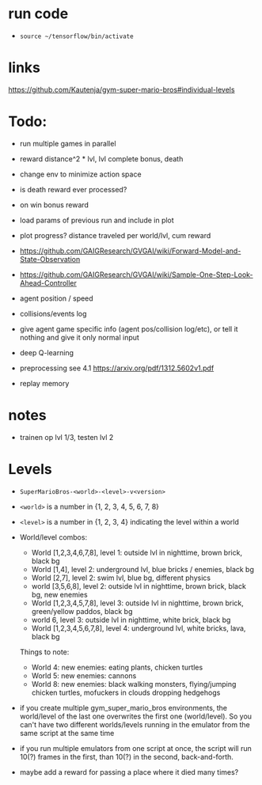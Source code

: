 

# run code

- `source ~/tensorflow/bin/activate`

# links
https://github.com/Kautenja/gym-super-mario-bros#individual-levels

# Todo:
- run multiple games in parallel
- reward distance^2 * lvl, lvl complete bonus, death
- change env to minimize action space
- is death reward ever processed?
- on win bonus reward
- load params of previous run and include in plot
- plot progress? distance traveled per world/lvl, cum reward
- https://github.com/GAIGResearch/GVGAI/wiki/Forward-Model-and-State-Observation
- https://github.com/GAIGResearch/GVGAI/wiki/Sample-One-Step-Look-Ahead-Controller

- agent position / speed
- collisions/events log
- give agent game specific info (agent pos/collision log/etc), or tell it nothing and give it only normal input
- deep Q-learning

- preprocessing see 4.1 https://arxiv.org/pdf/1312.5602v1.pdf
- replay memory


# notes
- trainen op lvl 1/3, testen lvl 2


# Levels
- `SuperMarioBros-<world>-<level>-v<version>`
- `<world>` is a number in {1, 2, 3, 4, 5, 6, 7, 8}
- `<level>` is a number in {1, 2, 3, 4} indicating the level within a world
- World/level combos:
    - World [1,2,3,4,6,7,8], level 1: outside lvl in nighttime, brown brick, black bg
    - World [1,4], level 2: underground lvl, blue bricks / enemies, black bg
    - World [2,7], level 2: swim lvl, blue bg, different physics
    - world [3,5,6,8], level 2: outside lvl in nighttime, brown brick, black bg, new enemies
    - World [1,2,3,4,5,7,8], level 3: outside lvl in nighttime, brown brick, green/yellow paddos, black bg
    - world 6, level 3: outside lvl in nighttime, white brick, black bg
    - World [1,2,3,4,5,6,7,8], level 4: underground lvl, white bricks, lava, black bg

    Things to note:
    - World 4: new enemies: eating plants, chicken turtles
    - World 5: new enemies: cannons
    - World 8: new enemies: black walking monsters, flying/jumping chicken turtles, mofuckers in clouds dropping hedgehogs
- if you create multiple gym_super_mario_bros environments, the world/level of the last one overwrites the first one (world/level).
So you can't have two different worlds/levels running in the emulator from the same script at the same time
- if you run multiple emulators from one script at once, the script will run 10(?) frames in the first, than 10(?) in the second, back-and-forth.
- maybe add a reward for passing a place where it died many times?
